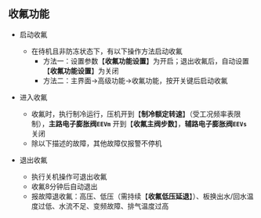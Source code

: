 <!-- 注意事项 -->
<!-- 起始分级标题：##（二级标题） -->

## 收氟功能

- 启动收氟
  - 在待机且非防冻状态下，有以下操作方法启动收氟
    - 方法一：设置参数【**收氟功能设置**】为开启；退出收氟后，自动设置【**收氟功能设置**】为关闭
    - 方法二：主界面->高级功能->收氟功能，按开关键后启动收氟

- 进入收氟
  - 收氟时，执行制冷运行，压机开到【**制冷额定转速**】（受工况频率表限制），**主路电子膨胀阀`EEVm`** 开到【**收氟主阀步数**】，**辅路电子膨胀阀`EEVs`** 关闭
  - 除以下描述的故障，其他故障仅报警不停机

- 退出收氟
  - 执行关机操作可退出收氟
  - 收氟8分钟后自动退出
  - 报故障退收氟：高压、低压（需持续【**收氟低压延退**】）、板换出水/回水温度过低、水流不足、变频故障、排气温度过高
